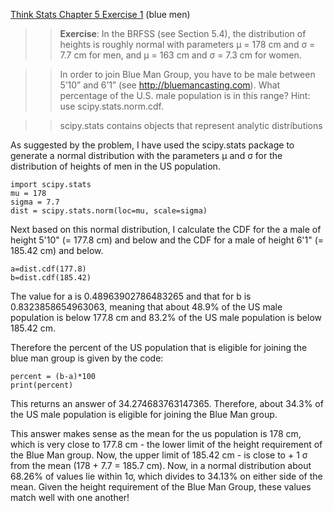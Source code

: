 [Think Stats Chapter 5 Exercise 1](http://greenteapress.com/thinkstats2/html/thinkstats2006.html#toc50) (blue men)

>> **Exercise**: In the BRFSS (see Section 5.4), the distribution of heights is roughly normal with parameters µ = 178 cm and σ = 7.7 cm for men, and µ = 163 cm and σ = 7.3 cm for women.

>> In order to join Blue Man Group, you have to be male between 5’10” and 6’1” (see http://bluemancasting.com). What percentage of the U.S. male population is in this range? Hint: use scipy.stats.norm.cdf.

>> scipy.stats contains objects that represent analytic distributions

As suggested by the problem, I have used the scipy.stats package to generate a normal distribution with the parameters μ and
σ for the distribution of heights of men in the US population.
```
import scipy.stats
mu = 178
sigma = 7.7
dist = scipy.stats.norm(loc=mu, scale=sigma)
```
Next based on this normal distribution, I calculate the CDF for the a male of height 5'10" (= 177.8 cm) and below and the CDF for a male of height 6'1" (= 185.42 cm) and below.
```
a=dist.cdf(177.8)
b=dist.cdf(185.42)
```
The value for a is 0.48963902786483265 and that for b is 0.8323858654963063, meaning that about 48.9% of the US male population is below 177.8 cm and 83.2% of the US male population is below 185.42 cm.

Therefore the percent of the US population that is eligible for joining the blue man group is given by the code:

```
percent = (b-a)*100
print(percent)
```

This returns an answer of 34.274683763147365. Therefore, about 34.3% of the US male population is eligible for joining the Blue Man group.

This answer makes sense as the mean for the us population is 178 cm, which is very close to 177.8 cm - the lower limit of the height requirement of the Blue Man group. Now, the upper limit of 185.42 cm - is close to + 1 σ from the mean (178 + 7.7 = 185.7 cm). Now, in a normal distribution about 68.26% of values lie  within 1σ, which divides to 34.13% on either side of the mean. Given the height requirement of the Blue Man Group, these values match well with one another!
